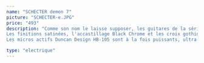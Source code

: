 ```yaml
---
name: "SCHECTER demon 7"
picture: "SCHECTER-e.JPG" 
price: "493"
description: "Comme son nom le laisse supposer, les guitares de la série Demon sont des instruments orientés Metal. 
Les finitions satinées, l'accastillage Black Chrome et les croix gothiques en guise de repères de manche confortent dès le premier coup d'œil cette intuition.
Les micros actifs Duncan Design HB-105 sont à la fois puissants, ultra réactifs, et extrêmement silencieux. La bande passante est très large ce qui est idéal pour qui souhaite sculpter le signal afin d'obtenir d'énormes distorsions."

type: "electrique"
---
```

